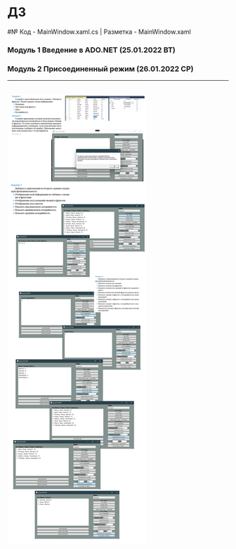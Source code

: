 # ДЗ
#№ Код - MainWindow.xaml.cs | Разметка - MainWindow.xaml
### Модуль 1 Введение в ADO.NET (25.01.2022 ВТ)
### Модуль 2 Присоединенный режим (26.01.2022 СР)
---
![Демонстрация](https://github.com/dankozz1t/ADO.NET_Study/blob/main/DZ_01_VegetablesAndFruits/DemonstrationsView.png)
---
